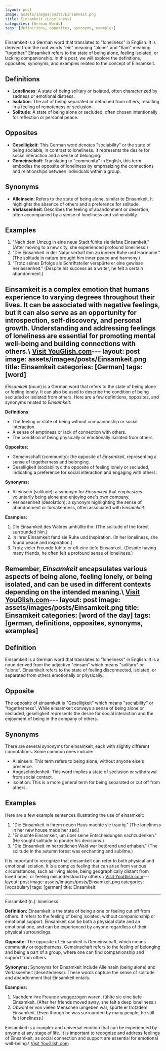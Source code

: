 ```yaml
---
layout: post
image: assets/images/posts/Einsamkeit.png
title: Einsamkeit (Loneliness)
categories: [German Words]
tags: [definitions, opposites, synonyms, examples]
---
```


Einsamkeit is a German word that translates to "loneliness" in English. It is derived from the root words "ein" meaning "alone" and "Sam" meaning "together." Einsamkeit refers to the state of being alone, feeling isolated, or lacking companionship. In this post, we will explore the definitions, opposites, synonyms, and examples related to the concept of Einsamkeit.

## Definitions
- **Loneliness**: A state of being solitary or isolated, often characterized by sadness or emotional distress.
- **Isolation**: The act of being separated or detached from others, resulting in a feeling of remoteness or seclusion.
- **Solitude**: A state of being alone or secluded, often chosen intentionally for reflection or personal peace.

## Opposites
- **Geselligkeit**: This German word denotes "sociability" or the state of being sociable, in contrast to loneliness. It represents the desire for social interaction and a sense of belonging.
- **Gemeinschaft**: Translating to "community" in English, this term embodies the opposite of loneliness by emphasizing the connections and relationships between individuals within a group.

## Synonyms
- **Alleinsein**: Refers to the state of being alone, similar to Einsamkeit. It highlights the absence of others and a preference for solitude.
- **Verlassenheit**: Describes the feeling of abandonment or desertion, often accompanied by a sense of loneliness and vulnerability.

## Examples
1. "Nach dem Umzug in eine neue Stadt fühlte sie tiefste Einsamkeit." (After moving to a new city, she experienced profound loneliness.)
2. "Die Einsamkeit in der Natur verhalf ihm zu innerer Ruhe und Harmonie." (The solitude in nature brought him inner peace and harmony.)
3. "Trotz seines Erfolgs als Schriftsteller verspürte er eine gewisse Verlassenheit." (Despite his success as a writer, he felt a certain abandonment.)

Einsamkeit is a complex emotion that humans experience to varying degrees throughout their lives. It can be associated with negative feelings, but it can also serve as an opportunity for introspection, self-discovery, and personal growth. Understanding and addressing feelings of loneliness are essential for promoting mental well-being and building connections with others.\ <a id="yg-widget-0" class="youglish-widget" data-query="Einsamkeit" data-lang="german" data-components="8412" data-auto-start="0" data-bkg-color="theme_light" data-title="How%20to%20pronounce%20Einsamkeit%20in%20German"  rel="nofollow" href="https://youglish.com">Visit YouGlish.com</a><script async src="https://youglish.com/public/emb/widget.js" charset="utf-8"></script>---
layout: post
image: assets/images/posts/Einsamkeit.png
title: Einsamkeit
categories: [German]
tags: [word]
---

*Einsamkeit* (noun) is a German word that refers to the state of being alone or feeling lonely. It can also be used to describe the condition of being secluded or isolated from others. Here are a few definitions, opposites, and synonyms related to *Einsamkeit*:

**Definitions:**
- The feeling or state of being without companionship or social interaction.
- A sense of emptiness or lack of connection with others.
- The condition of being physically or emotionally isolated from others.

**Opposites:**
- Gemeinschaft (community): the opposite of *Einsamkeit*, representing a sense of togetherness and belonging.
- Geselligkeit (sociability): the opposite of feeling lonely or secluded, indicating a preference for social interaction and engaging with others.

**Synonyms:**
- Alleinsein (solitude): a synonym for *Einsamkeit* that emphasizes voluntarily being alone and enjoying one's own company.
- Verlassenheit (desolation): a synonym highlighting the sense of abandonment or forsakenness, often associated with *Einsamkeit*.

**Examples:**
1. Die Einsamkeit des Waldes umhüllte ihn. (The solitude of the forest surrounded him.)
2. In ihrer Einsamkeit fand sie Ruhe und Inspiration. (In her loneliness, she found peace and inspiration.)
3. Trotz vieler Freunde fühlte er oft eine tiefe Einsamkeit. (Despite having many friends, he often felt a profound sense of loneliness.)

Remember, *Einsamkeit* encapsulates various aspects of being alone, feeling lonely, or being isolated, and can be used in different contexts depending on the intended meaning.\ <a id="yg-widget-0" class="youglish-widget" data-query="Einsamkeit" data-lang="german" data-components="8412" data-auto-start="0" data-bkg-color="theme_light" data-title="How%20to%20pronounce%20Einsamkeit%20in%20German"  rel="nofollow" href="https://youglish.com">Visit YouGlish.com</a><script async src="https://youglish.com/public/emb/widget.js" charset="utf-8"></script>---
layout: post
image: assets/images/posts/Einsamkeit.png
title: Einsamkeit
categories: [word of the day]
tags: [german, definitions, opposites, synonyms, examples]
---

## Definition
Einsamkeit is a German word that translates to "loneliness" in English. It is a noun derived from the adjective "einsam" which means "solitary" or "alone". Einsamkeit refers to the state of feeling disconnected, isolated, or separated from others emotionally or physically.

## Opposite
The opposite of einsamkeit is "Geselligkeit" which means "sociability" or "togetherness". While einsamkeit conveys a sense of being alone or secluded, geselligkeit represents the desire for social interaction and the enjoyment of being in the company of others.

## Synonyms
There are several synonyms for einsamkeit, each with slightly different connotations. Some common ones include: 

- Alleinsein: This term refers to being alone, without anyone else's presence.
- Abgeschiedenheit: This word implies a state of seclusion or withdrawal from social contact.
- Isolation: This is a more general term for being separated or cut off from others.

## Examples
Here are a few example sentences illustrating the use of einsamkeit:

1. "Die Einsamkeit in ihrem neuen Haus machte sie traurig." (The loneliness in her new house made her sad.)
2. "Er suchte Einsamkeit, um über seine Entscheidungen nachzudenken." (He sought solitude to ponder his decisions.)
3. "Die Einsamkeit im herbstlichen Wald war betörend und erhaben." (The solitude in the autumn forest was enchanting and sublime.)

It is important to recognize that einsamkeit can refer to both physical and emotional isolation. It is a complex feeling that can arise from various circumstances, such as living alone, being geographically distant from loved ones, or feeling misunderstood by others.\ <a id="yg-widget-0" class="youglish-widget" data-query="Einsamkeit" data-lang="german" data-components="8412" data-auto-start="0" data-bkg-color="theme_light" data-title="How%20to%20pronounce%20Einsamkeit%20in%20German"  rel="nofollow" href="https://youglish.com">Visit YouGlish.com</a><script async src="https://youglish.com/public/emb/widget.js" charset="utf-8"></script>---
layout: post
image: assets/images/posts/Einsamkeit.png
categories: [vocabulary]
tags: [german]
title: Einsamkeit

---

Einsamkeit (n.): loneliness

**Definition:**
Einsamkeit is the state of being alone or feeling cut off from others. It refers to the feeling of being isolated, without companionship or emotional support. Einsamkeit can be both a physical state and an emotional one, and can be experienced by anyone regardless of their physical surroundings.

**Opposite:**
The opposite of Einsamkeit is Gemeinschaft, which means community or togetherness. Gemeinschaft refers to the feeling of belonging and being a part of a group, where one can find companionship and support from others.

**Synonyms:**
Synonyms for Einsamkeit include Alleinsein (being alone) and Verlassenheit (desertedness). These words capture the sense of solitude and abandonment that Einsamkeit entails.

**Examples:**
1. Nachdem ihre Freunde weggezogen waren, fühlte sie eine tiefe Einsamkeit. (After her friends moved away, she felt a deep loneliness.)
2. Obwohl er von vielen Menschen umgeben war, spürte er trotzdem Einsamkeit. (Even though he was surrounded by many people, he still felt loneliness.)

Einsamkeit is a complex and universal emotion that can be experienced by anyone at any stage of life. It is important to recognize and address feelings of Einsamkeit, as social connection and support are essential for emotional well-being.\ <a id="yg-widget-0" class="youglish-widget" data-query="Einsamkeit" data-lang="german" data-components="8412" data-auto-start="0" data-bkg-color="theme_light" data-title="How%20to%20pronounce%20Einsamkeit%20in%20German"  rel="nofollow" href="https://youglish.com">Visit YouGlish.com</a><script async src="https://youglish.com/public/emb/widget.js" charset="utf-8"></script>
